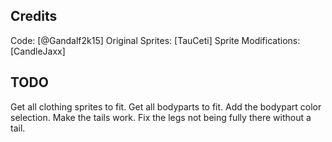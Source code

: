 ## Credits

Code: [@Gandalf2k15]
Original Sprites: [TauCeti]
Sprite Modifications: [CandleJaxx]

## TODO

Get all clothing sprites to fit.
Get all bodyparts to fit.
Add the bodypart color selection.
Make the tails work.
Fix the legs not being fully there without a tail.

